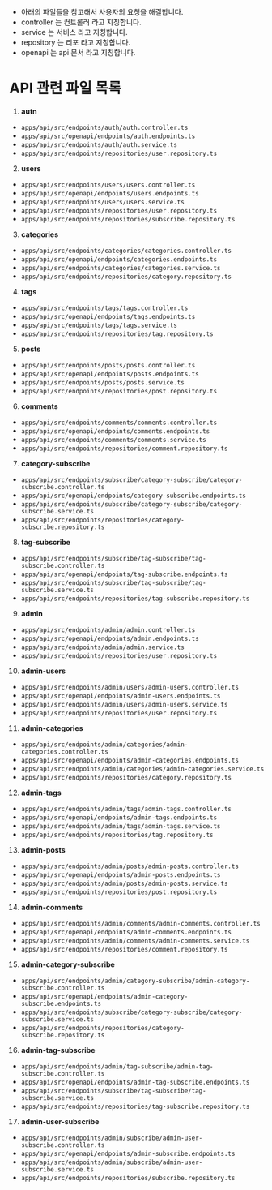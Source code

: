 - 아래의 파일들을 참고해서 사용자의 요청을 해결합니다.
- controller 는 컨트롤러 라고 지칭합니다.
- service 는 서비스 라고 지칭합니다.
- repository 는 리포 라고 지칭합니다.
- openapi 는 api 문서 라고 지칭합니다.

# API 관련 파일 목록

1. **autn**

- `apps/api/src/endpoints/auth/auth.controller.ts`
- `apps/api/src/openapi/endpoints/auth.endpoints.ts`
- `apps/api/src/endpoints/auth/auth.service.ts`
- `apps/api/src/endpoints/repositories/user.repository.ts`

2. **users**

- `apps/api/src/endpoints/users/users.controller.ts`
- `apps/api/src/openapi/endpoints/users.endpoints.ts`
- `apps/api/src/endpoints/users/users.service.ts`
- `apps/api/src/endpoints/repositories/user.repository.ts`
- `apps/api/src/endpoints/repositories/subscribe.repository.ts`

3. **categories**

- `apps/api/src/endpoints/categories/categories.controller.ts`
- `apps/api/src/openapi/endpoints/categories.endpoints.ts`
- `apps/api/src/endpoints/categories/categories.service.ts`
- `apps/api/src/endpoints/repositories/category.repository.ts`

4. **tags**

- `apps/api/src/endpoints/tags/tags.controller.ts`
- `apps/api/src/openapi/endpoints/tags.endpoints.ts`
- `apps/api/src/endpoints/tags/tags.service.ts`
- `apps/api/src/endpoints/repositories/tag.repository.ts`

5.  **posts**

- `apps/api/src/endpoints/posts/posts.controller.ts`
- `apps/api/src/openapi/endpoints/posts.endpoints.ts`
- `apps/api/src/endpoints/posts/posts.service.ts`
- `apps/api/src/endpoints/repositories/post.repository.ts`

6.  **comments**

- `apps/api/src/endpoints/comments/comments.controller.ts`
- `apps/api/src/openapi/endpoints/comments.endpoints.ts`
- `apps/api/src/endpoints/comments/comments.service.ts`
- `apps/api/src/endpoints/repositories/comment.repository.ts`

7.  **category-subscribe**

- `apps/api/src/endpoints/subscribe/category-subscribe/category-subscribe.controller.ts`
- `apps/api/src/openapi/endpoints/category-subscribe.endpoints.ts`
- `apps/api/src/endpoints/subscribe/category-subscribe/category-subscribe.service.ts`
- `apps/api/src/endpoints/repositories/category-subscribe.repository.ts`

8.  **tag-subscribe**

- `apps/api/src/endpoints/subscribe/tag-subscribe/tag-subscribe.controller.ts`
- `apps/api/src/openapi/endpoints/tag-subscribe.endpoints.ts`
- `apps/api/src/endpoints/subscribe/tag-subscribe/tag-subscribe.service.ts`
- `apps/api/src/endpoints/repositories/tag-subscribe.repository.ts`

9.  **admin**

- `apps/api/src/endpoints/admin/admin.controller.ts`
- `apps/api/src/openapi/endpoints/admin.endpoints.ts`
- `apps/api/src/endpoints/admin/admin.service.ts`
- `apps/api/src/endpoints/repositories/user.repository.ts`

10. **admin-users**

- `apps/api/src/endpoints/admin/users/admin-users.controller.ts`
- `apps/api/src/openapi/endpoints/admin-users.endpoints.ts`
- `apps/api/src/endpoints/admin/users/admin-users.service.ts`
- `apps/api/src/endpoints/repositories/user.repository.ts`

11. **admin-categories**

- `apps/api/src/endpoints/admin/categories/admin-categories.controller.ts`
- `apps/api/src/openapi/endpoints/admin-categories.endpoints.ts`
- `apps/api/src/endpoints/admin/categories/admin-categories.service.ts`
- `apps/api/src/endpoints/repositories/category.repository.ts`

12. **admin-tags**

- `apps/api/src/endpoints/admin/tags/admin-tags.controller.ts`
- `apps/api/src/openapi/endpoints/admin-tags.endpoints.ts`
- `apps/api/src/endpoints/admin/tags/admin-tags.service.ts`
- `apps/api/src/endpoints/repositories/tag.repository.ts`

13. **admin-posts**

- `apps/api/src/endpoints/admin/posts/admin-posts.controller.ts`
- `apps/api/src/openapi/endpoints/admin-posts.endpoints.ts`
- `apps/api/src/endpoints/admin/posts/admin-posts.service.ts`
- `apps/api/src/endpoints/repositories/post.repository.ts`

14. **admin-comments**

- `apps/api/src/endpoints/admin/comments/admin-comments.controller.ts`
- `apps/api/src/openapi/endpoints/admin-comments.endpoints.ts`
- `apps/api/src/endpoints/admin/comments/admin-comments.service.ts`
- `apps/api/src/endpoints/repositories/comment.repository.ts`

15. **admin-category-subscribe**

- `apps/api/src/endpoints/admin/category-subscribe/admin-category-subscribe.controller.ts`
- `apps/api/src/openapi/endpoints/admin-category-subscribe.endpoints.ts`
- `apps/api/src/endpoints/subscribe/category-subscribe/category-subscribe.service.ts`
- `apps/api/src/endpoints/repositories/category-subscribe.repository.ts`

16. **admin-tag-subscribe**

- `apps/api/src/endpoints/admin/tag-subscribe/admin-tag-subscribe.controller.ts`
- `apps/api/src/openapi/endpoints/admin-tag-subscribe.endpoints.ts`
- `apps/api/src/endpoints/subscribe/tag-subscribe/tag-subscribe.service.ts`
- `apps/api/src/endpoints/repositories/tag-subscribe.repository.ts`

17. **admin-user-subscribe**

- `apps/api/src/endpoints/admin/subscribe/admin-user-subscribe.controller.ts`
- `apps/api/src/openapi/endpoints/admin-subscribe.endpoints.ts`
- `apps/api/src/endpoints/admin/subscribe/admin-user-subscribe.service.ts`
- `apps/api/src/endpoints/repositories/subscribe.repository.ts`
